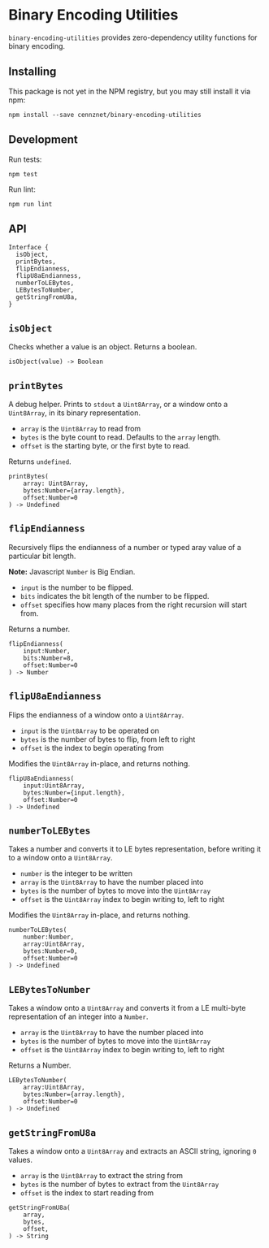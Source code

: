# Binary Encoding Utilities
`binary-encoding-utilities` provides zero-dependency utility functions for binary encoding.

## Installing

This package is not yet in the NPM registry, but you may still install it via npm:

```
npm install --save cennznet/binary-encoding-utilities
```

## Development

Run tests:
```
npm test
```

Run lint:
```
npm run lint
```

## API

```
Interface {
  isObject,
  printBytes,
  flipEndianness,
  flipU8aEndianness,
  numberToLEBytes,
  LEBytesToNumber,
  getStringFromU8a,
}
```

## `isObject`

Checks whether a value is an object. Returns a boolean.

```
isObject(value) -> Boolean
```

## `printBytes`

A debug helper. Prints to `stdout` a `Uint8Array`, or a window onto a `Uint8Array`, in
its binary representation.

* `array` is the `Uint8Array` to read from
* `bytes` is the byte count to read. Defaults to the `array` length.
* `offset` is the starting byte, or the first byte to read.

Returns `undefined`.

```
printBytes(
    array: Uint8Array,
    bytes:Number={array.length},
    offset:Number=0
) -> Undefined
```

## `flipEndianness`

Recursively flips the endianness of a number or typed aray value of a particular bit length.

**Note:** Javascript `Number` is Big Endian.

* `input` is the number to be flipped.
* `bits` indicates the bit length of the number to be flipped.
* `offset` specifies how many places from the right recursion will start from.

Returns a number.

```
flipEndianness(
    input:Number,
    bits:Number=8,
    offset:Number=0
) -> Number
```

## `flipU8aEndianness`
Flips the endianness of a window onto a `Uint8Array`.

* `input` is the `Uint8Array` to be operated on
* `bytes` is the number of bytes to flip, from left to right
* `offset` is the index to begin operating from

Modifies the `Uint8Array` in-place, and returns nothing.

```
flipU8aEndianness(
    input:Uint8Array,
    bytes:Number={input.length},
    offset:Number=0
) -> Undefined
```

## `numberToLEBytes`

Takes a number and converts it to LE bytes representation, before
writing it to a window onto a `Uint8Array`.

* `number` is the integer to be written
* `array` is the `Uint8Array` to have the number placed into
* `bytes` is the number of bytes to move into the `Uint8Array`
* `offset` is the `Uint8Array` index to begin writing to, left to right

Modifies the `Uint8Array` in-place, and returns nothing.

```
numberToLEBytes(
    number:Number,
    array:Uint8Array,
    bytes:Number=0,
    offset:Number=0
) -> Undefined
```

## `LEBytesToNumber`

Takes a window onto a `Uint8Array` and converts it from a LE multi-byte
representation of an integer into a `Number`.

* `array` is the `Uint8Array` to have the number placed into
* `bytes` is the number of bytes to move into the `Uint8Array`
* `offset` is the `Uint8Array` index to begin writing to, left to right

Returns a Number.

```
LEBytesToNumber(
    array:Uint8Array,
    bytes:Number={array.length},
    offset:Number=0
) -> Undefined
```

## `getStringFromU8a`

Takes a window onto a `Uint8Array` and extracts an ASCII string,
ignoring `0` values.

* `array` is the `Uint8Array` to extract the string from
* `bytes` is the number of bytes to extract from the `Uint8Array`
* `offset` is the index to start reading from

```
getStringFromU8a(
    array,
    bytes,
    offset,
) -> String
```
